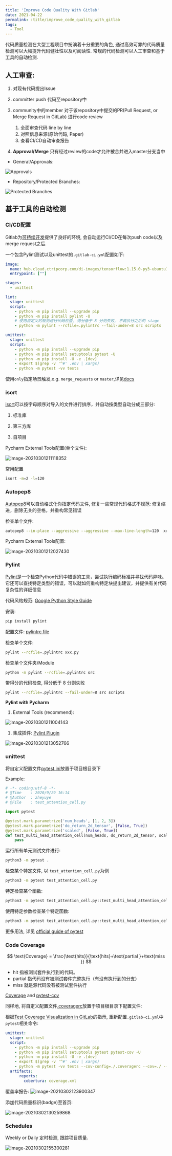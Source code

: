 ```yaml
---
title: 'Improve Code Quality With Gitlab'
date: 2021-04-22
permalink: :title/improve_code_quality_with_gitlab
tags:
  - Tool
---
```



代码质量检测在大型工程项目中扮演着十分重要的角色, 通过高效可靠的代码质量检测可以大幅提升代码健壮性以及可阅读性. 常规的代码检测可以人工审查和基于工具的自动检测.

## 人工审查:

1. 对现有代码提出Issue

2. committer push 代码至repository中

3. community中的member 对于该repository中提交的PR(Pull Request, or Merge Request in GitLab) 进行code review
   1. 全面审查代码 line by line
   2. 对照信息来源(原始代码, Paper)
   3.  查看CI/CD自动审查报告
   
4. **Approval/Merge** 只有经过review的code才允许被合并进入master分支当中

  * General/Approvals:

  ![Approvals](https://zheyuye-image-1257819557.cos.ap-shanghai.myqcloud.com/img/image-20210301194146178.png)

  * Repository/Protected Branches:

![Protected Branches](https://zheyuye-image-1257819557.cos.ap-shanghai.myqcloud.com/img/image-20210301194658654.png)

## 基于工具的自动检测

### CI/CD配置

Gitlab为[可持续开发](https://docs.gitlab.com/ee/ci/introduction/index.html)提供了良好的环境, 会自动运行CI/CD在每次push code以及merge request之后.

一个包含Pylint测试以及unittest的`.gitlab-ci.yml`配置如下:

```yaml
image:
  name: hub.cloud.ctripcorp.com/di-images/tensorflow:1.15.0-py3-ubuntu16.04-cpu
  entrypoint: [""]

stages:
  - unittest

lint:
  stage: unittest
  script:
    - python -m pip install --upgrade pip
    - python -m pip install pylint -U
    # 使用自定义的规则进行代码检查, 得分低于 8 分则失败, 不再执行之后的 stage
    - python -m pylint --rcfile=.pylintrc --fail-under=8 src scripts

unittest:
  stage: unittest
  script:
    - python -m pip install --upgrade pip
    - python -m pip install setuptools pytest -U
    - python -m pip install -U -e .[dev]
    - export $(grep -v '^#' .env | xargs)
    - python -m pytest -vv tests
```

使用`only`指定场景触发,e.g. `merge_requests` or `master`,详见[docs](https://docs.gitlab.com/ee/ci/merge_request_pipelines/#use-only-or-except-to-run-pipelines-for-merge-requests)

### isort

[isort](https://pypi.org/project/isort/)可以按字母顺序对导入的文件进行排序，并自动按类型自动分成三部分:

1. 标准库

2. 第三方库

3. 自项目

Pycharm External Tools配置(单个文件):

![image-20210301211118352](https://zheyuye-image-1257819557.cos.ap-shanghai.myqcloud.com/img/image-20210301211118352.png)

常用配置

```bash
isort -m=2 -l=120
```

### Autopep8

[Autopep8](https://pypi.org/project/autopep8/)可以自动格式化你指定代码文件, 修复一些常规代码格式不规范: 修复缩进，删除无关的空格，并重构常见错误

检查单个文件:

```bash
autopep8 --in-place --aggressive --aggressive --max-line-length=120  xxx.py
```

Pycharm External Tools配置:

![image-20210301212027430](https://zheyuye-image-1257819557.cos.ap-shanghai.myqcloud.com/img/image-20210301212027430.png)

### Pylint

[Pylint](http://pylint.pycqa.org/en/latest/intro.html)是一个检查Python代码中错误的工具，尝试执行编码标准并寻找代码异味。它还可以查找特定类型的错误，可以就如何重构特定块提出建议，并提供有关代码复杂性的详细信息

代码风格规范: [Google Python Style Guide](https://google.github.io/styleguide/pyguide.html)

安装:

```bash
pip install pylint
```

配置文件: [pylintrc file](https://gist.github.com/ZheyuYe/11953dd99ad09e2fa81bb62ccd125dc0)

检查单个文件:
```bash
pylint --rcfile=.pylintrc xxx.py
```

检查单个文件夹/Module

```bash
python -m pylint --rcfile=.pylintrc src
```

带得分的代码检查, 得分低于 8 分则失败

```bash
pylint --rcfile=.pylintrc --fail-under=8 src scripts
```

**Pylint with Pycharm**

1. External Tools (recommend):

![image-20210301211004143](https://zheyuye-image-1257819557.cos.ap-shanghai.myqcloud.com/img/image-20210301211004143.png)

1. 集成插件: [Pylint Plugin](https://plugins.jetbrains.com/plugin/11084-pylint)

![image-20210301213052766](https://zheyuye-image-1257819557.cos.ap-shanghai.myqcloud.com/img/image-20210301213052766.png)

### unittest

将自定义配置文件[pytest.ini](https://gist.github.com/ZheyuYe/4c8f29823f34d455ceef0476df40fdaa)放置于项目根目录下

Example: 

```python
# -*- coding:utf-8 -*-
# @Time    : 2020/9/29 16:14
# @Author  : zheyuye
# @File    : test_attention_cell.py

import pytest

@pytest.mark.parametrize('num_heads', [1, 2, 3])
@pytest.mark.parametrize('do_return_2d_tensor', [False, True])
@pytest.mark.parametrize('scaled', [False, True])
def test_multi_head_attention_cell(num_heads, do_return_2d_tensor, scaled):
	pass
```
运行所有单元测试文件进行:

```bash
python3 -m pytest .
```
检查某个特定文件, 以 `test_attention_cell.py`为例

```bash
python3 -m pytest test_attention_cell.py
```

特定检查某个函数:

```bash
python3 -m pytest test_attention_cell.py::test_multi_head_attention_cell
```

使用特定参数检查某个特定函数:
```bash
python3 -m pytest test_attention_cell.py::test_multi_head_attention_cell[False-False-1]
```


更多用法, 详见 [official guide of pytest](https://docs.pytest.org/en/latest/) 

### Code Coverage

$$
\text{Coverage} =  \frac{\text{hits}}{\text{hits}+\text{partial }+\text{miss }}
$$

 

- hit 指被测试套件执行到的代码。
- partial 指代码没有被测试套件完整执行（有没有执行到的分支）
- miss 就是源代码没有被测试套件执行

[Coverage](https://coverage.readthedocs.io/en/coverage-5.5/) and [pytest-cov](https://pytest-cov.readthedocs.io/)

同样地, 将自定义配置文件[.coveragerc](https://gist.github.com/ZheyuYe/caa7f97f19a1c38355aeee9dbc919f95)放置于项目根目录下配置文件: 

根据[Test Coverage Visualization in GitLab](https://docs.gitlab.com/ee/user/project/merge_requests/test_coverage_visualization.html#python-example)的指示, 重新配置`.gitlab-ci.yml`中`pytest`相关命令:

```yaml
unittest:
  stage: unittest
  script:
    - python -m pip install --upgrade pip
    - python -m pip install setuptools pytest pytest-cov -U
    - python -m pip install -U -e .[dev]
    - export $(grep -v '^#' .env | xargs)
    - python -m pytest -vv tests --cov-config=./.coveragerc --cov=./ --cov-report=xml
  artifacts:
      reports:
        cobertura: coverage.xml
```

覆盖率报告:
![image-20210302123900347](https://zheyuye-image-1257819557.cos.ap-shanghai.myqcloud.com/img/image-20210302123900347.png)

添加代码质量标识(badge)至首页:

![image-20210302130259868](https://zheyuye-image-1257819557.cos.ap-shanghai.myqcloud.com/img/image-20210302130259868.png)

### Schedules

Weekly or Daily 定时检测, 跟踪项目质量.

![image-20210302155300281](https://zheyuye-image-1257819557.cos.ap-shanghai.myqcloud.com/img/image-20210302155300281.png)